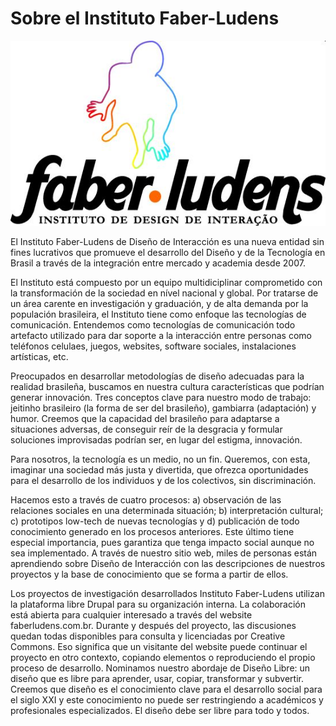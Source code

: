 # Sobre el Instituto Faber-Ludens 

![](img/faber-ludens-logo.jpg)

El Instituto Faber-Ludens de Diseño de Interacción es una nueva entidad sin fines lucrativos que promueve el desarrollo del Diseño y de la Tecnología en Brasil a través de la integración entre mercado y academia desde 2007. 

El Instituto está compuesto por un equipo multidiciplinar comprometido con la transformación de la sociedad en nível nacional y global. Por tratarse de un área carente en investigación y graduación, y de alta demanda por la populación brasileira, el Instituto tiene como enfoque las tecnologías de comunicación. Entendemos como tecnologías de comunicación todo artefacto utilizado para dar soporte a la interacción entre personas como teléfonos celulaes, juegos, websites, software sociales, instalaciones artísticas, etc. 

Preocupados en desarrollar metodologías de diseño adecuadas para la realidad brasileña, buscamos en nuestra cultura características que podrían generar innovación. Tres conceptos clave para nuestro modo de trabajo: jeitinho brasileiro (la forma de ser del brasileño), gambiarra (adaptación) y humor. Creemos que la capacidad del brasileño para adaptarse a situaciones adversas, de conseguir reír de la desgracia y formular soluciones improvisadas podrían ser, en lugar del estigma, innovación. 

Para nosotros, la tecnología es un medio, no un fin. Queremos, con esta, imaginar una sociedad más justa y divertida, que ofrezca oportunidades para el desarrollo de los individuos y de los colectivos, sin discriminación. 

Hacemos esto a través de cuatro procesos: a) observación de las relaciones sociales en una determinada situación; b) interpretación cultural; c) prototipos low-tech de nuevas tecnologías y d) publicación de todo conocimiento generado en los procesos anteriores. Este último tiene especial importancia, pues garantiza que tenga impacto social aunque no sea implementado. A través de nuestro sitio web, miles de personas están aprendiendo sobre Diseño de Interacción con las descripciones de nuestros proyectos y la base de conocimiento que se forma a partir de ellos. 

Los proyectos de investigación desarrollados Instituto Faber-Ludens utilizan la plataforma libre Drupal para su organización interna. La colaboración está abierta para cualquier interesado a través del website faberludens.com.br. Durante y después del proyecto, las discusiones quedan todas disponibles para consulta y licenciadas por Creative Commons. Eso significa que un visitante del website puede continuar el proyecto en otro contexto, copiando elementos o reproduciendo el propio proceso de desarrollo. Nominamos nuestro abordaje de Diseño Libre: un diseño que es libre para aprender, usar, copiar, transformar y subvertir. Creemos que diseño es el conocimiento clave para el desarrollo social para el siglo XXI y este conocimiento no puede ser restringiendo a académicos y profesionales especializados. El diseño debe ser libre para todo y todos. 
